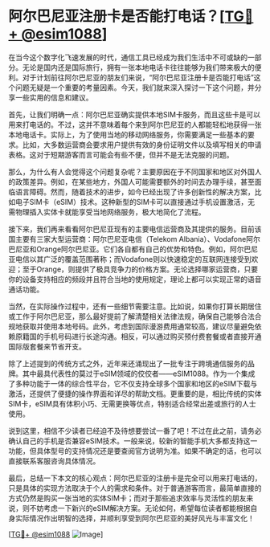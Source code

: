 # 阿尔巴尼亚注册卡是否能打电话？[[TG💪+ @esim1088](https://t.me/s/esim1088)]

在当今这个数字化飞速发展的时代，通信工具已经成为我们生活中不可或缺的一部分。无论是国内还是国际旅行，拥有一张本地电话卡往往能够为我们带来极大的便利。对于计划前往阿尔巴尼亚的朋友们来说，“阿尔巴尼亚注册卡是否能打电话”这个问题无疑是一个重要的考量因素。今天，我们就来深入探讨一下这个问题，并分享一些实用的信息和建议。

首先，让我们明确一点：阿尔巴尼亚确实提供本地SIM卡服务，而且这些卡是可以用来打电话的。不过，这并不意味着每个来到阿尔巴尼亚的人都能轻松地获得一张本地电话卡。实际上，为了使用当地的移动网络服务，你需要满足一些基本的要求。比如，大多数运营商会要求用户提供有效的身份证明文件以及填写相关的申请表格。这对于短期游客而言可能会有些不便，但并不是无法克服的问题。

那么，为什么有人会觉得这个问题复杂呢？主要原因在于不同国家和地区对外国人的政策差异。例如，在某些地方，外国人可能需要额外的时间去办理手续，甚至面临语言障碍。然而，随着技术的进步，如今已经出现了许多创新性的解决方案，比如电子SIM卡（eSIM）技术。这种新型的SIM卡可以直接通过手机设置激活，无需物理插入实体卡就能享受当地网络服务，极大地简化了流程。

接下来，我们再来看看阿尔巴尼亚现有的主要电信运营商及其提供的服务。目前该国主要有三家大型运营商：阿尔巴尼亚电信（Telekom Albania）、Vodafone阿尔巴尼亚和Orange阿尔巴尼亚。它们各自都有自己的优势和特色。例如，阿尔巴尼亚电信以其广泛的覆盖范围著称；而Vodafone则以快速稳定的互联网连接受到欢迎；至于Orange，则提供了极具竞争力的价格方案。无论选择哪家运营商，只要你的设备支持相应的频段并且符合当地的使用规定，理论上都可以实现正常的语音通话功能。

当然，在实际操作过程中，还有一些细节需要注意。比如说，如果你打算长期居住或工作于阿尔巴尼亚，那么最好提前了解清楚相关法律法规，确保自己能够合法合规地获取并使用本地号码。此外，考虑到国际漫游费用通常较高，建议尽量避免依赖原籍国的手机号码进行长途沟通。相反，可以通过购买预付费套餐或者直接开通国际版套餐来节省开支。

除了上述提到的传统方式之外，近年来还涌现出了一批专注于跨境通信服务的品牌。其中最具代表性的莫过于eSIM领域的佼佼者——eSIM1088。作为一个集成了多种功能于一体的综合性平台，它不仅支持全球多个国家和地区的eSIM下载与激活，还提供了便捷的操作界面和详尽的帮助文档。更重要的是，相比传统的实体SIM卡，eSIM具有体积小巧、无需更换等优点，特别适合经常出差或旅行的人士使用。

说到这里，相信不少读者已经迫不及待想要尝试一番了吧！不过在此之前，请务必确认自己的手机是否兼容eSIM技术。一般来说，较新的智能手机大多都支持这一功能，但具体型号的支持情况还是要查阅官方说明为准。如果不确定的话，也可以直接联系客服咨询具体情况。

最后，总结一下本文的核心观点：阿尔巴尼亚的注册卡是完全可以用来打电话的，只是具体的实现方法取决于个人的需求和条件。对于普通游客而言，最简单直接的方式仍然是购买一张当地的实体SIM卡；而对于那些追求效率与灵活性的朋友来说，则不妨考虑一下新兴的eSIM解决方案。无论如何，希望每位读者都能根据自身实际情况作出明智的选择，并顺利享受到阿尔巴尼亚的美好风光与丰富文化！

[[TG💪+ @esim1088](https://t.me/s/esim1088) ![Image](https://i.postimg.cc/4NQfJmqS/Snipaste-2025-05-13-00-14-12.png)]